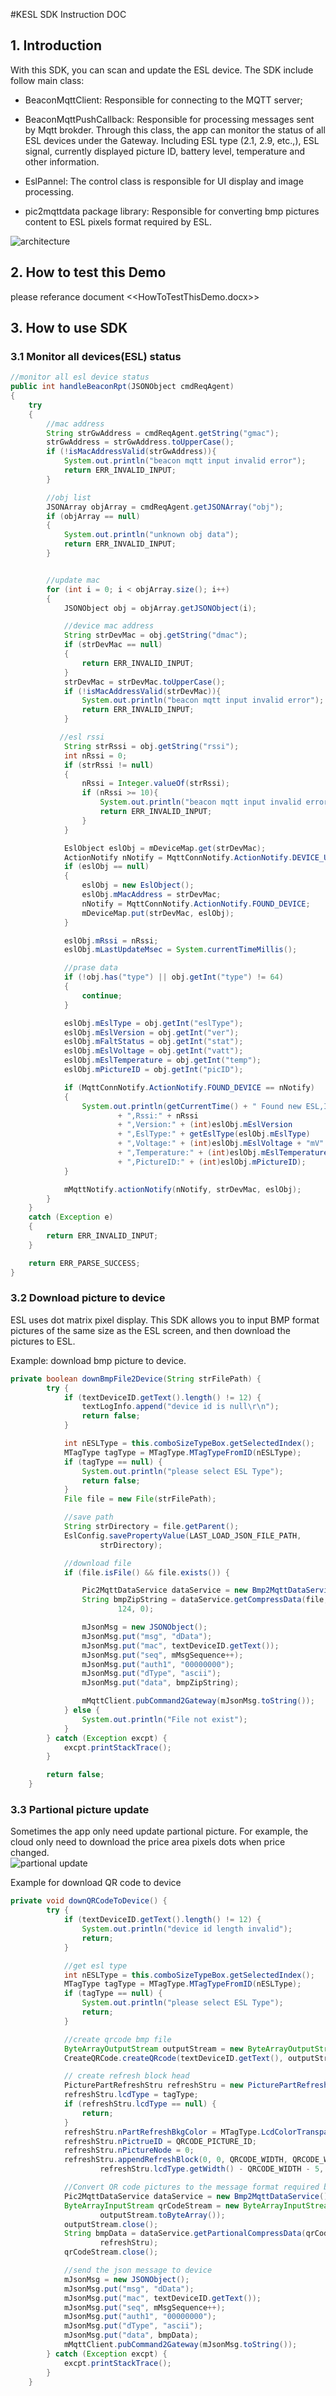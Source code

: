 #KESL SDK Instruction DOC

## 1. Introduction
With this SDK, you can scan and update the ESL device. The SDK include follow main class:
* BeaconMqttClient: Responsible for connecting to the MQTT server;

* BeaconMqttPushCallback: Responsible for processing messages sent by Mqtt brokder. Through this class, the app can monitor the status of all ESL devices under the Gateway. Including ESL type (2.1, 2.9, etc.,), ESL signal, currently displayed picture ID, battery level, temperature and other information.

* EslPannel: The control class is responsible for UI display and image processing.

* pic2mqttdata package library: Responsible for converting bmp pictures content to ESL pixels format required by ESL.

![architecture](picture/sdk_architecture.png "architecture")

## 2. How to test this Demo
please referance document <<HowToTestThisDemo.docx>>

## 3. How to use SDK
### 3.1 Monitor all devices(ESL) status
```Java
//monitor all esl device status
public int handleBeaconRpt(JSONObject cmdReqAgent)
{		
	try
	{
		//mac address
		String strGwAddress = cmdReqAgent.getString("gmac");
		strGwAddress = strGwAddress.toUpperCase();
		if (!isMacAddressValid(strGwAddress)){
			System.out.println("beacon mqtt input invalid error");
			return ERR_INVALID_INPUT;
		}

		//obj list
		JSONArray objArray = cmdReqAgent.getJSONArray("obj");
		if (objArray == null)
		{
			System.out.println("unknown obj data");
			return ERR_INVALID_INPUT;
		}


		//update mac
		for (int i = 0; i < objArray.size(); i++)
		{
			JSONObject obj = objArray.getJSONObject(i);

			//device mac address
			String strDevMac = obj.getString("dmac");
			if (strDevMac == null)
			{
				return ERR_INVALID_INPUT;
			}
			strDevMac = strDevMac.toUpperCase();
			if (!isMacAddressValid(strDevMac)){
				System.out.println("beacon mqtt input invalid error");
				return ERR_INVALID_INPUT;
			}

		   //esl rssi
			String strRssi = obj.getString("rssi");
			int nRssi = 0;
			if (strRssi != null)
			{
			    nRssi = Integer.valueOf(strRssi);
				if (nRssi >= 10){
					System.out.println("beacon mqtt input invalid error");
					return ERR_INVALID_INPUT;
				}
			}

			EslObject eslObj = mDeviceMap.get(strDevMac);
			ActionNotify nNotify = MqttConnNotify.ActionNotify.DEVICE_UPDATE;
			if (eslObj == null)
			{
				eslObj = new EslObject();
				eslObj.mMacAddress = strDevMac;
				nNotify = MqttConnNotify.ActionNotify.FOUND_DEVICE;
				mDeviceMap.put(strDevMac, eslObj);
			}

			eslObj.mRssi = nRssi;
			eslObj.mLastUpdateMsec = System.currentTimeMillis();

			//prase data
			if (!obj.has("type") || obj.getInt("type") != 64)
			{
				continue;
			}

			eslObj.mEslType = obj.getInt("eslType");
			eslObj.mEslVersion = obj.getInt("ver");
			eslObj.mFaltStatus = obj.getInt("stat");
			eslObj.mEslVoltage = obj.getInt("vatt");
			eslObj.mEslTemperature = obj.getInt("temp");
			eslObj.mPictureID = obj.getInt("picID");

			if (MqttConnNotify.ActionNotify.FOUND_DEVICE == nNotify)
			{
				System.out.println(getCurrentTime() + " Found new ESL,ID:" + strDevMac
						+ ",Rssi:" + nRssi
						+ ",Version:" + (int)eslObj.mEslVersion
						+ ",EslType:" + getEslType(eslObj.mEslType)
						+ ",Voltage:" + (int)eslObj.mEslVoltage + "mV"
						+ ",Temperature:" + (int)eslObj.mEslTemperature + "℃"
						+ ",PictureID:" + (int)eslObj.mPictureID);
			}

			mMqttNotify.actionNotify(nNotify, strDevMac, eslObj);
		}
	}
	catch (Exception e)
	{
		return ERR_INVALID_INPUT;
	}

	return ERR_PARSE_SUCCESS;
}
```

### 3.2 Download picture to device
ESL uses dot matrix pixel display. This SDK allows you to input BMP format pictures of the same size as the ESL screen, and then download the pictures to ESL.

Example: download bmp picture to device.
```Java
private boolean downBmpFile2Device(String strFilePath) {
		try {
			if (textDeviceID.getText().length() != 12) {
				textLogInfo.append("device id is null\r\n");
				return false;
			}

			int nESLType = this.comboSizeTypeBox.getSelectedIndex();
			MTagType tagType = MTagType.MTagTypeFromID(nESLType);
			if (tagType == null) {
				System.out.println("please select ESL Type");
				return false;
			}
			File file = new File(strFilePath);

			//save path
			String strDirectory = file.getParent();
			EslConfig.savePropertyValue(LAST_LOAD_JSON_FILE_PATH,
					strDirectory);

			//download file
			if (file.isFile() && file.exists()) {

				Pic2MqttDataService dataService = new Bmp2MqttDataService();
				String bmpZipString = dataService.getCompressData(file, tagType,
						124, 0);

				mJsonMsg = new JSONObject();
				mJsonMsg.put("msg", "dData");
				mJsonMsg.put("mac", textDeviceID.getText());
				mJsonMsg.put("seq", mMsgSequence++);
				mJsonMsg.put("auth1", "00000000");
				mJsonMsg.put("dType", "ascii");
				mJsonMsg.put("data", bmpZipString);

				mMqttClient.pubCommand2Gateway(mJsonMsg.toString());
			} else {
				System.out.println("File not exist");
			}
		} catch (Exception excpt) {
			excpt.printStackTrace();
		}

		return false;
	}
  ```

### 3.3 Partional picture update
Sometimes the app only need update partional picture. For example, the cloud only need to download the price area pixels dots when price changed.  
![partional update](picture/partional_update.png "partional update")

Example for download QR code to device
```Java
private void downQRCodeToDevice() {
		try {
			if (textDeviceID.getText().length() != 12) {
				System.out.println("device id length invalid");
				return;
			}

			//get esl type
			int nESLType = this.comboSizeTypeBox.getSelectedIndex();
			MTagType tagType = MTagType.MTagTypeFromID(nESLType);
			if (tagType == null) {
				System.out.println("please select ESL Type");
				return;
			}

		    //create qrcode bmp file
			ByteArrayOutputStream outputStream = new ByteArrayOutputStream();
			CreateQRCode.createQRcode(textDeviceID.getText(), outputStream);

			// create refresh block head
			PicturePartRefreshStru refreshStru = new PicturePartRefreshStru();
			refreshStru.lcdType = tagType;
			if (refreshStru.lcdType == null) {
				return;
			}
			refreshStru.nPartRefreshBkgColor = MTagType.LcdColorTranspant;
			refreshStru.nPictrueID = QRCODE_PICTURE_ID;
			refreshStru.nPictureNode = 0;
			refreshStru.appendRefreshBlock(0, 0, QRCODE_WIDTH, QRCODE_WIDTH,
					refreshStru.lcdType.getWidth() - QRCODE_WIDTH - 5, 5);

			//Convert QR code pictures to the message format required by ESL.
			Pic2MqttDataService dataService = new Bmp2MqttDataService();
			ByteArrayInputStream qrCodeStream = new ByteArrayInputStream(
					outputStream.toByteArray());
			outputStream.close();
			String bmpData = dataService.getPartionalCompressData(qrCodeStream,
					refreshStru);
			qrCodeStream.close();

			//send the json message to device
			mJsonMsg = new JSONObject();
			mJsonMsg.put("msg", "dData");
			mJsonMsg.put("mac", textDeviceID.getText());
			mJsonMsg.put("seq", mMsgSequence++);
			mJsonMsg.put("auth1", "00000000");
			mJsonMsg.put("dType", "ascii");
			mJsonMsg.put("data", bmpData);
			mMqttClient.pubCommand2Gateway(mJsonMsg.toString());
		} catch (Exception excpt) {
			excpt.printStackTrace();
		}
	}
  ```
